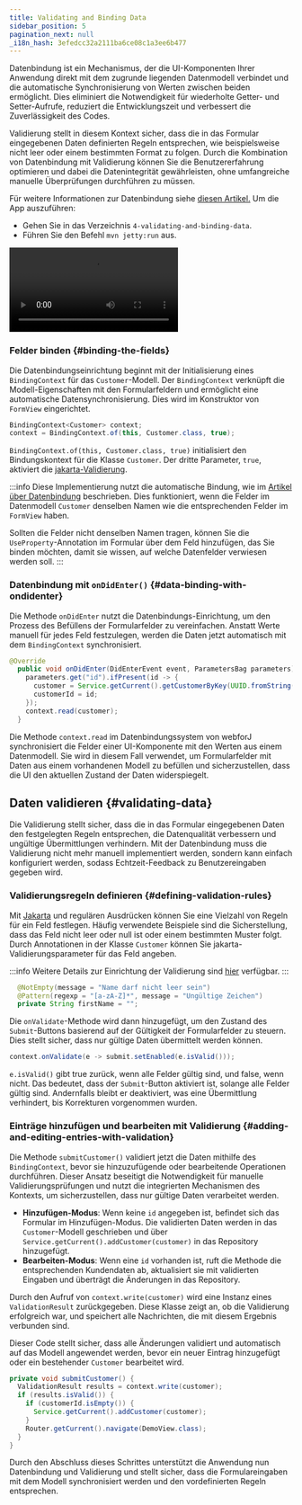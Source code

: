```yaml
---
title: Validating and Binding Data
sidebar_position: 5
pagination_next: null
_i18n_hash: 3efedcc32a2111ba6ce08c1a3ee6b477
---
```

Datenbindung ist ein Mechanismus, der die UI-Komponenten Ihrer Anwendung direkt mit dem zugrunde liegenden Datenmodell verbindet und die automatische Synchronisierung von Werten zwischen beiden ermöglicht. Dies eliminiert die Notwendigkeit für wiederholte Getter- und Setter-Aufrufe, reduziert die Entwicklungszeit und verbessert die Zuverlässigkeit des Codes.

Validierung stellt in diesem Kontext sicher, dass die in das Formular eingegebenen Daten definierten Regeln entsprechen, wie beispielsweise nicht leer oder einem bestimmten Format zu folgen. Durch die Kombination von Datenbindung mit Validierung können Sie die Benutzererfahrung optimieren und dabei die Datenintegrität gewährleisten, ohne umfangreiche manuelle Überprüfungen durchführen zu müssen.

Für weitere Informationen zur Datenbindung siehe [diesen Artikel.](../../data-binding/overview) Um die App auszuführen:

- Gehen Sie in das Verzeichnis `4-validating-and-binding-data`.
- Führen Sie den Befehl `mvn jetty:run` aus.

<div class="videos-container">
  <video controls>
    <source src="https://cdn.webforj.com/webforj-documentation/video/tutorials/validating-and-binding-data.mp4" type="video/mp4"/>
  </video>
</div>

### Felder binden {#binding-the-fields}

Die Datenbindungseinrichtung beginnt mit der Initialisierung eines `BindingContext` für das `Customer`-Modell. Der `BindingContext` verknüpft die Modell-Eigenschaften mit den Formularfeldern und ermöglicht eine automatische Datensynchronisierung. Dies wird im Konstruktor von `FormView` eingerichtet.

```java title="FormView.java"
BindingContext<Customer> context;
context = BindingContext.of(this, Customer.class, true);
```

`BindingContext.of(this, Customer.class, true)` initialisiert den Bindungskontext für die Klasse `Customer`. Der dritte Parameter, `true`, aktiviert die [jakarta-Validierung](https://beanvalidation.org/).

:::info
Diese Implementierung nutzt die automatische Bindung, wie im [Artikel über Datenbindung](../../data-binding/automatic-binding) beschrieben. Dies funktioniert, wenn die Felder im Datenmodell `Customer` denselben Namen wie die entsprechenden Felder im `FormView` haben.

Sollten die Felder nicht denselben Namen tragen, können Sie die `UseProperty`-Annotation im Formular über dem Feld hinzufügen, das Sie binden möchten, damit sie wissen, auf welche Datenfelder verwiesen werden soll.
:::

### Datenbindung mit `onDidEnter()` {#data-binding-with-ondidenter}

Die Methode `onDidEnter` nutzt die Datenbindungs-Einrichtung, um den Prozess des Befüllens der Formularfelder zu vereinfachen. Anstatt Werte manuell für jedes Feld festzulegen, werden die Daten jetzt automatisch mit dem `BindingContext` synchronisiert.

```java {7}
@Override
  public void onDidEnter(DidEnterEvent event, ParametersBag parameters) {
    parameters.get("id").ifPresent(id -> {
      customer = Service.getCurrent().getCustomerByKey(UUID.fromString(id));
      customerId = id;
    });
    context.read(customer);
  }
```

Die Methode `context.read` im Datenbindungssystem von webforJ synchronisiert die Felder einer UI-Komponente mit den Werten aus einem Datenmodell. Sie wird in diesem Fall verwendet, um Formularfelder mit Daten aus einem vorhandenen Modell zu befüllen und sicherzustellen, dass die UI den aktuellen Zustand der Daten widerspiegelt.

## Daten validieren {#validating-data}

Die Validierung stellt sicher, dass die in das Formular eingegebenen Daten den festgelegten Regeln entsprechen, die Datenqualität verbessern und ungültige Übermittlungen verhindern. Mit der Datenbindung muss die Validierung nicht mehr manuell implementiert werden, sondern kann einfach konfiguriert werden, sodass Echtzeit-Feedback zu Benutzereingaben gegeben wird.

### Validierungsregeln definieren {#defining-validation-rules}

Mit [Jakarta](https://beanvalidation.org) und regulären Ausdrücken können Sie eine Vielzahl von Regeln für ein Feld festlegen. Häufig verwendete Beispiele sind die Sicherstellung, dass das Feld nicht leer oder null ist oder einem bestimmten Muster folgt. Durch Annotationen in der Klasse `Customer` können Sie jakarta-Validierungsparameter für das Feld angeben.

:::info
Weitere Details zur Einrichtung der Validierung sind [hier](../../data-binding/validation/jakarta-validation.md#installation) verfügbar.
:::

```java
  @NotEmpty(message = "Name darf nicht leer sein")
  @Pattern(regexp = "[a-zA-Z]*", message = "Ungültige Zeichen")
  private String firstName = "";
```

Die `onValidate`-Methode wird dann hinzugefügt, um den Zustand des `Submit`-Buttons basierend auf der Gültigkeit der Formularfelder zu steuern. Dies stellt sicher, dass nur gültige Daten übermittelt werden können.

```java title="FormView.java"
context.onValidate(e -> submit.setEnabled(e.isValid()));
```

`e.isValid()` gibt true zurück, wenn alle Felder gültig sind, und false, wenn nicht. Das bedeutet, dass der `Submit`-Button aktiviert ist, solange alle Felder gültig sind. Andernfalls bleibt er deaktiviert, was eine Übermittlung verhindert, bis Korrekturen vorgenommen wurden.

### Einträge hinzufügen und bearbeiten mit Validierung {#adding-and-editing-entries-with-validation}

Die Methode `submitCustomer()` validiert jetzt die Daten mithilfe des `BindingContext`, bevor sie hinzuzufügende oder bearbeitende Operationen durchführen. Dieser Ansatz beseitigt die Notwendigkeit für manuelle Validierungsprüfungen und nutzt die integrierten Mechanismen des Kontexts, um sicherzustellen, dass nur gültige Daten verarbeitet werden.

- **Hinzufügen-Modus**: Wenn keine `id` angegeben ist, befindet sich das Formular im Hinzufügen-Modus. Die validierten Daten werden in das `Customer`-Modell geschrieben und über `Service.getCurrent().addCustomer(customer)` in das Repository hinzugefügt.
- **Bearbeiten-Modus**: Wenn eine `id` vorhanden ist, ruft die Methode die entsprechenden Kundendaten ab, aktualisiert sie mit validierten Eingaben und überträgt die Änderungen in das Repository.

Durch den Aufruf von `context.write(customer)` wird eine Instanz eines `ValidationResult` zurückgegeben. Diese Klasse zeigt an, ob die Validierung erfolgreich war, und speichert alle Nachrichten, die mit diesem Ergebnis verbunden sind.

Dieser Code stellt sicher, dass alle Änderungen validiert und automatisch auf das Modell angewendet werden, bevor ein neuer Eintrag hinzugefügt oder ein bestehender `Customer` bearbeitet wird.

```java title="FormView.java"
private void submitCustomer() {
  ValidationResult results = context.write(customer);
  if (results.isValid()) {
    if (customerId.isEmpty()) {
      Service.getCurrent().addCustomer(customer);
    }
    Router.getCurrent().navigate(DemoView.class);
  }
}
```

Durch den Abschluss dieses Schrittes unterstützt die Anwendung nun Datenbindung und Validierung und stellt sicher, dass die Formulareingaben mit dem Modell synchronisiert werden und den vordefinierten Regeln entsprechen.
